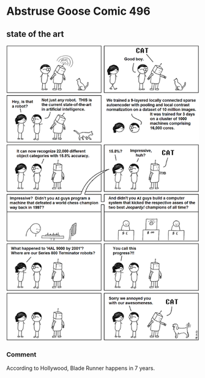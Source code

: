 # Abstruse Goose Comic 496
## state of the art

![image](comics/the_singularity_is_way_over_there.png)
### Comment
According to Hollywood, Blade Runner happens in 7 years.
